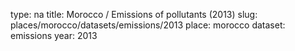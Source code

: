 type: na
title: Morocco / Emissions of pollutants (2013)
slug: places/morocco/datasets/emissions/2013
place: morocco
dataset: emissions
year: 2013
